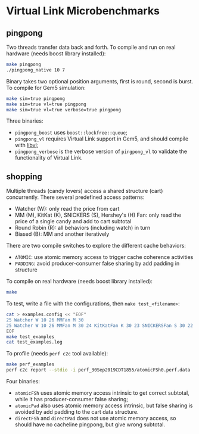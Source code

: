 Virtual Link Microbenchmarks
============================

pingpong
--------
Two threads transfer data back and forth.
To compile and run on real hardware (needs boost library installed):
~~~bash
make pingpong
./pingpong_native 10 7
~~~
Binary takes two optional position arguments, first is round, second is burst.
To compile for Gem5 simulation:
~~~bash
make sim=true pingpong
make sim=true vl=true pingpong
make sim=true vl=true verbose=true pingpong
~~~
Three binaries:
- `pingpong_boost` uses `boost::lockfree::queue`;
- `pingpong_vl` requires Virtual Link support in Gem5,
and should compile with [libvl](https://github.com/jonathan-beard/libvl.git);
- `pingpong_verbose` is the verbose version of `pingpong_vl`
to validate the functionality of Virtual Link.

shopping
--------
Multiple threads (candy lovers) access a shared structure (cart) concurrently.
There several predefined access patterns:
- Watcher (W): only read the price from cart
- MM (M), KitKat (K), SNICKERS (S), Hershey's (H) Fan:
only read the price of a single candy and add to cart subtotal
- Round Robin (R): all behaviors (including watch) in turn
- Biased (B): MM and another iteratively

There are two compile switches to explore the different cache behaviors:
- `ATOMIC`: use atomic memory access to trigger cache coherence activities
- `PADDING`: avoid producer-consumer false sharing by add padding in structure

To compile on real hardware (needs boost library installed):
~~~bash
make
~~~
To test, write a file with the configurations, then `make test_<filename>`:
~~~bash
cat > examples.config << "EOF"
25 Watcher W 10 26 MMFan M 30
25 Watcher W 10 26 MMFan M 30 24 KitKatFan K 30 23 SNICKERSFan S 30 22 "Hensery'sFan" H 30
EOF
make test_examples
cat test_examples.log
~~~
To profile (needs `perf c2c` tool available):
~~~bash
make perf_examples
perf c2c report --stdio -i perf_30Sep2019CDT1855/atomicFSh0.perf.data
~~~
Four binaries:
- `atomicFSh` uses atomic memory access intrinsic to get correct subtotal,
while it has producer-consumer false sharing;
- `atomicPad` also uses atomic memory access intrinsic,
but false sharing is avoided by add padding to the cart data structure.
- `directFSh` and `directPad` does not use atomic memory access,
so should have no cacheline pingpong, but give wrong subtotal.
